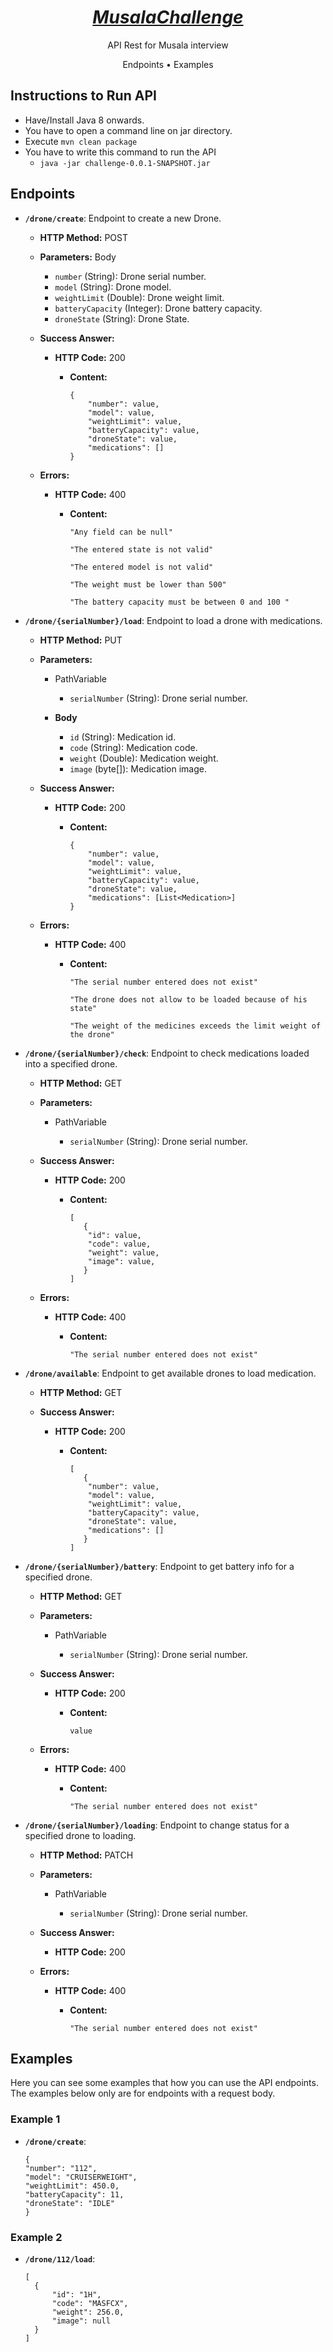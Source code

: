 <h1 align="center"><u><i>MusalaChallenge</i></u></h1>

<p align="center">
  API Rest for Musala interview
</p>

<div align="center">
  <span>Endpoints</span> •
  <span>Examples</span>
</div>

## Instructions to Run API
- Have/Install Java 8 onwards.
- You have to open a command line on jar directory.
- Execute `mvn clean package`
- You have to write this command to run the API
  - `java -jar challenge-0.0.1-SNAPSHOT.jar`


## Endpoints

- **`/drone/create`**: Endpoint to create a new Drone.

    - **HTTP Method:** POST
    - **Parameters:** Body

        - `number` (String): Drone serial number.
        - `model` (String): Drone model.
        - `weightLimit` (Double): Drone weight limit.
        - `batteryCapacity` (Integer): Drone battery capacity.
        - `droneState` (String): Drone State.

    - **Success Answer:**

        - **HTTP Code:** 200
          - **Content:**

            ```
            {
                "number": value,
                "model": value,
                "weightLimit": value,
                "batteryCapacity": value,
                "droneState": value,
                "medications": [] 
            }
            ```

    - **Errors:**

        - **HTTP Code:** 400
            - **Content:**

              ```
              "Any field can be null"
              ```
              ```
              "The entered state is not valid"
              ```
              ```
              "The entered model is not valid"
              ```
              ```
              "The weight must be lower than 500"
              ```
              ```
              "The battery capacity must be between 0 and 100 "
              ```

- **`/drone/{serialNumber}/load`**: Endpoint to load a drone with medications.

    - **HTTP Method:** PUT
    - **Parameters:** 
      - PathVariable

          - `serialNumber` (String): Drone serial number.
      
      - **Body**
        - `id` (String): Medication id.
        - `code` (String): Medication code.
        - `weight` (Double): Medication weight.
        - `image` (byte[]): Medication image.

    - **Success Answer:**

        - **HTTP Code:** 200
            - **Content:**

              ```
              {
                  "number": value,
                  "model": value,
                  "weightLimit": value,
                  "batteryCapacity": value,
                  "droneState": value,
                  "medications": [List<Medication>] 
              }
              ```

    - **Errors:**

        - **HTTP Code:** 400
            - **Content:**

              ```
              "The serial number entered does not exist"
              ```
              ```
              "The drone does not allow to be loaded because of his state"
              ```
              ```
              "The weight of the medicines exceeds the limit weight of the drone"
              ```

- **`/drone/{serialNumber}/check`**: Endpoint to check medications loaded into a specified drone.

    - **HTTP Method:** GET
    - **Parameters:**
        - PathVariable

            - `serialNumber` (String): Drone serial number.

    - **Success Answer:**

        - **HTTP Code:** 200
            - **Content:**

              ```
              [
                 {
                  "id": value,
                  "code": value,
                  "weight": value,
                  "image": value, 
                 }
              ]
              ```

    - **Errors:**

        - **HTTP Code:** 400
            - **Content:**

              ```
              "The serial number entered does not exist"
              ```

- **`/drone/available`**: Endpoint to get available drones to load medication.

    - **HTTP Method:** GET

    - **Success Answer:**

        - **HTTP Code:** 200
            - **Content:**

              ```
              [
                 {
                  "number": value,
                  "model": value,
                  "weightLimit": value,
                  "batteryCapacity": value,
                  "droneState": value,
                  "medications": [] 
                 }
              ]
              ```

- **`/drone/{serialNumber}/battery`**: Endpoint to get battery info for a specified drone.

    - **HTTP Method:** GET
    - **Parameters:**
        - PathVariable

            - `serialNumber` (String): Drone serial number.

    - **Success Answer:**

        - **HTTP Code:** 200
            - **Content:**

              ```
              value
              ```

    - **Errors:**

        - **HTTP Code:** 400
            - **Content:**

              ```
              "The serial number entered does not exist"
              ```

- **`/drone/{serialNumber}/loading`**: Endpoint to change status for a specified drone to loading.

    - **HTTP Method:** PATCH
    - **Parameters:**
        - PathVariable

            - `serialNumber` (String): Drone serial number.

    - **Success Answer:**

        - **HTTP Code:** 200

    - **Errors:**

        - **HTTP Code:** 400
            - **Content:**

              ```
              "The serial number entered does not exist"
              ```



## Examples

Here you can see some examples that how you can use the API endpoints. The examples below only are for endpoints with a request body.

### Example 1
- **`/drone/create`**:
  ```
  {
  "number": "112",
  "model": "CRUISERWEIGHT",
  "weightLimit": 450.0,
  "batteryCapacity": 11,
  "droneState": "IDLE"
  }
  ```

### Example 2
- **`/drone/112/load`**:
  ```
  [
    {
        "id": "1H",
        "code": "MASFCX",
        "weight": 256.0,
        "image": null
    }
  ]
  ```

  

